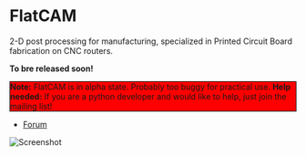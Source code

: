 FlatCAM
=======

2-D post processing for manufacturing, specialized in Printed Circuit Board fabrication on CNC routers.

**To bre released soon!**

<p style="background-color:red; border:1px solid black;">
<b>Note:</b> FlatCAM is in alpha state. Probably too buggy for practical use. <b>Help needed:</b> If you are a python developer and would like to help, just join the mailing list!
</p>

* [Forum](https://groups.google.com/forum/#!forum/flatcam/)

![Screenshot](https://dl.dropboxusercontent.com/u/38148060/flatcam/cirkuix_screenshot2.png)


